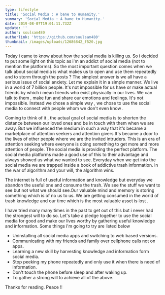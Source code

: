 ```yaml
---
type: lifestyle
title: 'Social Media : A bane to Humanity.'
summary: 'Social Media : A bane to Humanity.'
date: 2019-08-07T19:01:11.732Z
update: ''
author: soulsam480
authorlink: 'https://github.com/soulsam480'
thumbnail: /images/uploads/12686842_f520.jpg
---
```

Today i came to know about how the social media is killing us. So i decided to put some light on this topic as i'm an addict of social media (not to mention the platforms). So the most important question comes when we talk about social media is what makes us to open and use them repeatedly and to storm through the posts ? The simplest answer is we all have a serious issue of social anxiety. Let me explain it in a simple manner. We live in a world of 7 billion people. It's not impossible for us have or make actual friends by which i mean friends who exist physically in our lives. We can talk to them , make fun and share our emotions and feelings. It's not impossible. Instead we chose a simple way , we chose to use the social media to connect with people whom we don't even know .





Coming to think of it , the actual goal of social media is to shorten the distance between our loved ones and be in touch with them when we are away. But we influenced the medium in such a way that it's became a marketplace of attention seekers and attention givers.It's became a door to the lives of other people where we are the invited intruders. This is an era of attention seeking where everyone is doing something to get more and more attention of people. The social media is providing the perfect platform. The social media platforms made a good use of this to their advantage and always showed us what we wanted to see. Everyday when we get into the social media we are trapped inside a book of addictive trash information. In the war of algorithm and your will, the algorithm wins.





The internet is full of useful information and knowledge but everyday we abandon the useful one and consume the trash. We see the stuff we want to see but not what we should see.Our valuable mind and memory is storing something which is of no us to us. We are getting consumed in the world of trash knowledge and our time which is the most valuable asset is lost .





I have tried many many times in the past to get out of this but i never had the strongest will to do so. Let's take a pledge together to use the social media for good and make our lives worthy by gathering useful knowledge and information. Some things i'm going to try are listed below



* Uninstalling all social media apps and switching to web based versions.
* Communicating with my friends and family over cellphone calls not on apps.
* Learning a new skill by harvesting knowledge and information form social media.
* Stop peeking my phone repeatedly and only use it when there is need of information.
* Don't touch the phone before sleep and after waking up.
* To gather a strong will to achieve all of the above.

Thanks for reading. Peace !!
